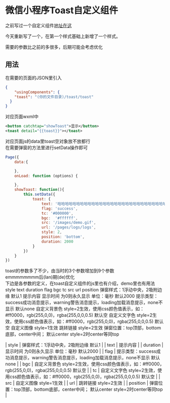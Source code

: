 # 微信小程序Toast自定义组件

之前写过一个自定义组件[地址在这](https://blog.csdn.net/anzhen9/article/details/80593542)

今天重新写了一个，在第一个样式基础上新增了一个样式。

需要的参数比之前的多很多，后期可能会考虑优化


## 用法

在需要的页面的JSON里引入<br>
```json
{
    "usingComponents": {
    "toast": "(你的文件目录)/toast/toast"
  }
}
```
对应页面wxml中<br>
```xml
<button catchtap="showToast">显示</button>
<toast detail="{{toast}}"></toast>
```
对应页面js的data里toast空对象放不放都行<br>
在需要弹窗的方法里进行setData操作即可<br>
```js
Page({
    data:{

    },
    onLoad: function (options) {

    },
    showToast: function(){
        this.setData({
            toast: {
                text: '哈哈哈哈哈哈哈哈哈哈哈哈哈哈哈哈哈哈哈哈哈哈哈哈哈哈哈哈哈哈哈哈哈哈哈哈',
                flag: 'success',
                tc: '#000000',
                bgc:  '#ffffff',
                src: '/images/demo.gif',
                url: '/pages/logs/logs',
                style: 2,
                position: 'bottom',
                duration: 2000
            }
        })
    }
})
```
toast的参数多了不少，由当时的3个参数增加到9个参数<br>
emmmmmmmm后(lan)期(de)优化<br>
下边是各参数的定义，在toast自定义组件的js里也有介绍，demo里也有用法<br>
    <tr>
        <td>style</td>
        <td>text</td>
        <td>duration</td>
        <td>flag</td>
        <td>bgc</td>
        <td>tc</td>
        <td>src</td>
        <td>url</td>
        <td>position</td>
    <tr>
    <tr>
        <td>弹窗样式：1浮动中央，2吸附边缘   默认1</td>
        <td>提示内容</td>
        <td>显示时间  为0则永久显示 单位：毫秒   默认2000</td>
        <td>提示类型：success成功消息提示，warning警告消息提示，loading加载消息提示，none不显示   默认none</td>
        <td>自定义背景色    style=2生效，使用css颜色值表示，如：#ff0000，rgb(255,0,0)，rgba(255,0,0,0.5)    默认空</td>
        <td>自定义文字色    style=2生效，使用css颜色值表示，如：#ff0000，rgb(255,0,0)，rgba(255,0,0,0.5)    默认空</td>
        <td>自定义图像    style=1生效</td>
        <td>跳转链接    style=2生效</td>
        <td>弹窗位置：top顶部，bottom底部，center中间；   默认center  style=2时center等同top</td>
    <tr>
</table>

| style     | 弹窗样式：1浮动中央，2吸附边缘   默认1                                                                      |
| text      | 提示内容                                                                                                  |
| duration  | 显示时间  为0则永久显示 单位：毫秒   默认2000                                                                |
| flag      | 提示类型：success成功消息提示，warning警告消息提示，loading加载消息提示，none不显示   默认none                 |
| bgc       | 自定义背景色    style=2生效，使用css颜色值表示，如：#ff0000，rgb(255,0,0)，rgba(255,0,0,0.5)    默认空    |
| tc        | 自定义文字色    style=2生效，使用css颜色值表示，如：#ff0000，rgb(255,0,0)，rgba(255,0,0,0.5)    默认空    |
| src       | 自定义图像    style=1生效                                                                                 |
| url       | 跳转链接    style=2生效                                                                                   |
| position  | 弹窗位置：top顶部，bottom底部，center中间；   默认center  style=2时center等同top                            |